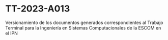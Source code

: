 # TT-2023-A013
Versionamiento de los documentos generados correspondientes al Trabajo Terminal para la Ingeniería en Sistemas Computacionales de la ESCOM en el IPN
